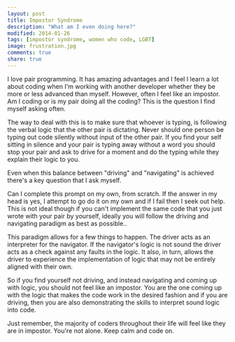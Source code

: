 ```yaml
---
layout: post
title: Impostor Syndrome
description: "What am I even doing here?"
modified: 2014-01-26
tags: [impostor syndrome, women who code, LGBT]
image: frustration.jpg
comments: true
share: true
---
```


I love pair programming. It has amazing advantages and I feel I learn a lot about coding when I'm working with another developer whether they be more or less advanced than myself. However, often I feel like an impostor. Am I coding or is my pair doing all the coding? This is the question I find myself asking often.

The way to deal with this is to make sure that whoever is typing, is following the verbal logic that the other pair is dictating. Never should one person be typing out code silently without input of the other pair. If you find your self sitting in silence and your pair is typing away without a word you should stop your pair and ask to drive for a moment and do the typing while they explain their logic to you.

Even when this balance between "driving" and "navigating" is achieved there's a key question that I ask myself.

Can I complete this prompt on my own, from scratch. If the answer in my head is yes, I attempt to go do it on my own and if I fail then I seek out help. This is not ideal though if you can't implement the same code that you just wrote with your pair by yourself, ideally you will follow the driving and navigating paradigm as best as possible..

This paradigm allows for a few things to happen. The driver acts as an interpreter for the navigator. If the navigator's logic is not sound the driver acts as a check against any faults in the logic. It also, in turn, allows the driver to experience the implementation of logic that may not be entirely aligned with their own.

So if you find yourself not driving, and instead navigating and coming up with logic, you should not feel like an impostor. You are the one coming up with the logic that makes the code work in the desired fashion and if you are driving, then you are also demonstrating the skills to interpret sound logic into code.

Just remember, the majority of coders throughout their life will feel like they are in impostor. You're not alone. Keep calm and code on.
